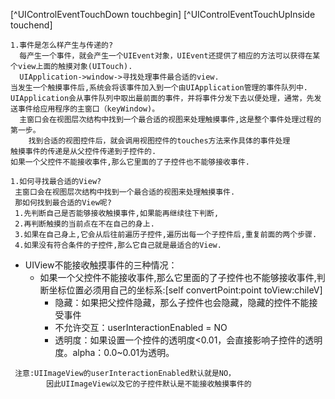 [^UIControlEventTouchDown touchbegin]
[^UIControlEventTouchUpInside touchend]

```
1.事件是怎么样产生与传递的?
  每产生一个事件，就会产生一个UIEvent对象，UIEvent还提供了相应的方法可以获得在某个view上面的触摸对象(UITouch).
  UIApplication->window->寻找处理事件最合适的view.
当发生一个触摸事件后,系统会将该事件加入到一个由UIApplication管理的事件队列中.
UIApplication会从事件队列中取出最前面的事件，并将事件分发下去以便处理，通常，先发送事件给应用程序的主窗口（keyWindow)。
  主窗口会在视图层次结构中找到一个最合适的视图来处理触摸事件,这是整个事件处理过程的第一步。
    找到合适的视图控件后，就会调用视图控件的touches方法来作具体的事件处理
触摸事件的传递是从父控件传递到子控件的.
如果一个父控件不能接收事件,那么它里面的了子控件也不能够接收事件.

1.如何寻找最合适的View?
 主窗口会在视图层次结构中找到一个最合适的视图来处理触摸事件.
 那如何找到最合适的View呢?
 1.先判断自己是否能够接收触摸事件,如果能再继续往下判断,
 2.再判断触摸的当前点在不在自己的身上.
 3.如果在自己身上,它会从后往前遍历子控件,遍历出每一个子控件后,重复前面的两个步骤.
 4.如果没有符合条件的子控件,那么它自己就是最适合的View.
```

* UIView不能接收触摸事件的三种情况：
  * 如果一个父控件不能接收事件,那么它里面的了子控件也不能够接收事件,判断坐标位置必须用自己的坐标系:[self convertPoint:point toView:chileV]
    * 隐藏：如果把父控件隐藏，那么子控件也会隐藏，隐藏的控件不能接受事件
    * 不允许交互：userInteractionEnabled = NO
    * 透明度：如果设置一个控件的透明度&lt;0.01，会直接影响子控件的透明度。alpha：0.0~0.01为透明。



```
 注意:UIImageView的userInteractionEnabled默认就是NO，
        因此UIImageView以及它的子控件默认是不能接收触摸事件的
```



